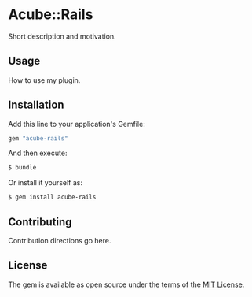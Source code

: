 # Acube::Rails
Short description and motivation.

## Usage
How to use my plugin.

## Installation
Add this line to your application's Gemfile:

```ruby
gem "acube-rails"
```

And then execute:
```bash
$ bundle
```

Or install it yourself as:
```bash
$ gem install acube-rails
```

## Contributing
Contribution directions go here.

## License
The gem is available as open source under the terms of the [MIT License](https://opensource.org/licenses/MIT).
